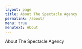 ```yaml
---
layout: page
title: About The Spectacle Agency
permalink: /about/
menu: true
menutext: About
---
```

About The Spectacle Agency
